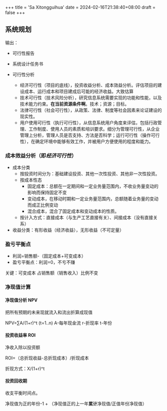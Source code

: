 +++
title = 'Sa Xitongguihua'
date = 2024-02-16T21:38:40+08:00
draft = false
+++

## 系统规划

输出：
- 可行性报告
- 系统设计任务书

- 可行性分析
  - 经济可行性（项目的底线），投资收益分析、成本效益分析。评估项目的建设成本、运行成本和项目建成后可能的经济收益。大致估算
  - 技术可行性（技术风险分析），研究信息系统需要实现的功能和性能，以及技术能力约束。**在当前资源条件啊**。技术；资源；目标。
  - 法律可行性（社会可行性），从政策、法律、制度等社会因素来论证建设的现实性。
  - 用户使用可行性（执行可行性），从信息系统用户角度来评估，包括行政管理、工作制度、使用人员的素质和培训要求。细分为管理可行性，从企业管理上分析，管理人员是否支持、方法是否科学；运行可行性（操作可行性），在确定环境中能够有效工作，并被用户方便使用的程度和能力。

### 成本效益分析（即*经济可行性*）


  - 成本分类
    - 按投资时间分为：基础建设投资、其他一次性投资、其他非一次性投资。
    - 按成本性态
      - 固定成本：总额在一定期间和一定业务量范围内，不收业务量变动的影响而保持固定不变
      - 变动成本，在移动时期和一定业务量范围内，总额随着业务量的变动而成正比例变动
      - 混合成本，混合了固定成本和变动成本的性质。
    - 按计入方式：直接成本（与生产工艺直接有关）、间接成本（没有直接关系）
  - 收益分类：有形收益（经济收益），无形收益（不可定量）

### 盈亏平衡点

- 利润=销售额-（固定成本+可变成本）
- 盈亏平衡点：利润=0，不亏不赚

关键：可变成本 占销售额（销售收入）比例不变

### 净现值计算

#### 净现值分析 NPV

把所有预期的未来现就流入和流出折算成现值

NPV=∑A/(1+r)^t (t=1..n)
A-每年现金流 r-折现率 t-年份

#### 投资收益率 ROI

净收入除以投资额

ROI=（总折现收益-总折现成本）/折现成本

折现方式：X/(1+r)^t

#### 投资回收期

收支平衡时间点。

净现值为正的年份-1 + （净现值正的上一年**累计**净现值/正值年份净现值）